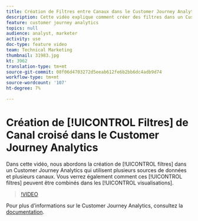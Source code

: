 ```yaml
---
title: Création de Filtres entre Canaux dans le Customer Journey Analytics
description: Cette vidéo explique comment créer des filtres dans un Customer Journey Analytics d'Adobe qui utilisent plusieurs sources de données et plusieurs canaux. Vous verrez également comment ces filtres peuvent être combinés dans les visualisations.
feature: customer journey analytics
topics: null
audience: analyst, marketer
activity: use
doc-type: feature video
team: Technical Marketing
thumbnail: 31983.jpg
kt: 3962
translation-type: tm+mt
source-git-commit: 08f06d4703272d5eeab612fe6b2bb6dc4adb9d74
workflow-type: tm+mt
source-wordcount: '107'
ht-degree: 7%

---
```



# Création de [!UICONTROL Filtres] de Canal croisé dans le Customer Journey Analytics

Dans cette vidéo, nous abordons la création de [!UICONTROL filtres] dans un Customer Journey Analytics qui utilisent plusieurs sources de données et plusieurs canaux. Vous verrez également comment ces [!UICONTROL filtres] peuvent être combinés dans les [!UICONTROL visualisations].

>[!VIDEO](https://video.tv.adobe.com/v/31983/?quality=12)

Pour plus d’informations sur le Customer Journey Analytics, consultez la [documentation](https://docs.adobe.com/content/help/fr-FR/analytics-platform/using/cja-landing.html).
